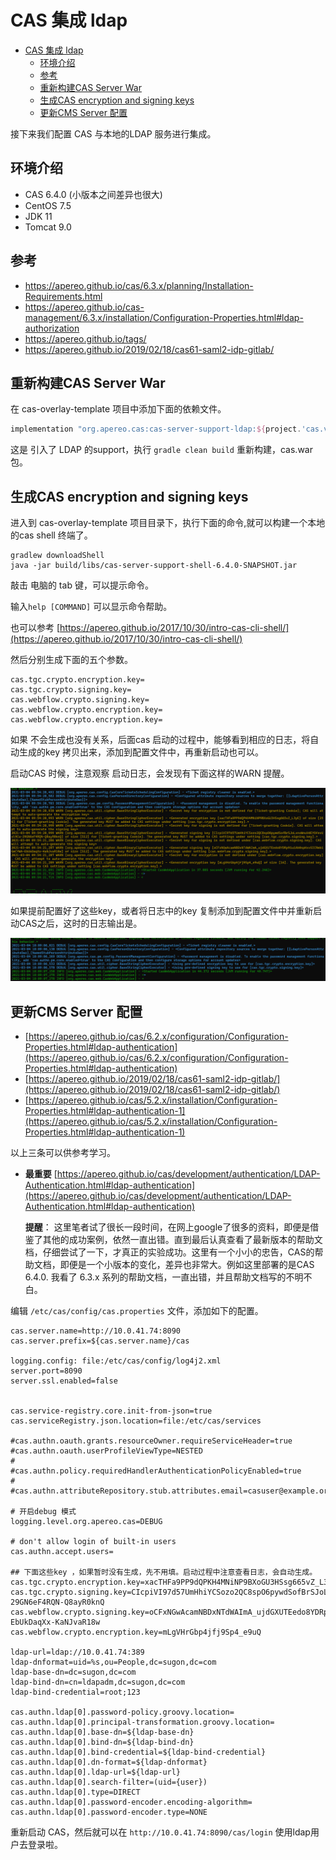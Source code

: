 # CAS 集成 ldap

<!-- TOC -->

- [CAS 集成 ldap](#cas-集成-ldap)
  - [环境介绍](#环境介绍)
  - [参考](#参考)
  - [重新构建CAS Server War](#重新构建cas-server-war)
  - [生成CAS encryption and signing keys](#生成cas-encryption-and-signing-keys)
  - [更新CMS Server 配置](#更新cms-server-配置)

<!-- /TOC -->

接下来我们配置 CAS 与本地的LDAP 服务进行集成。

## 环境介绍

- CAS 6.4.0 (小版本之间差异也很大)
- CentOS 7.5
- JDK 11
- Tomcat 9.0

## 参考


- https://apereo.github.io/cas/6.3.x/planning/Installation-Requirements.html
- https://apereo.github.io/cas-management/6.3.x/installation/Configuration-Properties.html#ldap-authorization
- https://apereo.github.io/tags/
- https://apereo.github.io/2019/02/18/cas61-saml2-idp-gitlab/


## 重新构建CAS Server War

在 cas-overlay-template 项目中添加下面的依赖文件。

```gradle
implementation "org.apereo.cas:cas-server-support-ldap:${project.'cas.version'}"
```
这是 引入了  LDAP 的support，执行 `gradle clean build` 重新构建，cas.war 包。



## 生成CAS encryption and signing keys

进入到 cas-overlay-template 项目目录下，执行下面的命令,就可以构建一个本地的cas shell 终端了。

```shell
gradlew downloadShell
java -jar build/libs/cas-server-support-shell-6.4.0-SNAPSHOT.jar
```
敲击 电脑的 tab 键，可以提示命令。

输入`help [COMMAND]` 可以显示命令帮助。

也可以参考 [https://apereo.github.io/2017/10/30/intro-cas-cli-shell/](https://apereo.github.io/2017/10/30/intro-cas-cli-shell/)

然后分别生成下面的五个参数。

```shell
cas.tgc.crypto.encryption.key=
cas.tgc.crypto.signing.key=
cas.webflow.crypto.signing.key=
cas.webflow.crypto.encryption.key=
cas.webflow.crypto.encryption.key=
```

如果 不会生成也没有关系，后面cas 启动的过程中，能够看到相应的日志，将自动生成的key 拷贝出来，添加到配置文件中，再重新启动也可以。

启动CAS 时候，注意观察 启动日志，会发现有下面这样的WARN 提醒。

![签名信息提醒](images/cas4.png)

如果提前配置好了这些key，或者将日志中的key 复制添加到配置文件中并重新启动CAS之后，这时的日志输出是。

![正确配置key的日志输出](images/cas5.png)

## 更新CMS Server 配置

- [https://apereo.github.io/cas/6.2.x/configuration/Configuration-Properties.html#ldap-authentication](https://apereo.github.io/cas/6.2.x/configuration/Configuration-Properties.html#ldap-authentication)
- [https://apereo.github.io/2019/02/18/cas61-saml2-idp-gitlab/](https://apereo.github.io/2019/02/18/cas61-saml2-idp-gitlab/)
- [https://apereo.github.io/cas/5.2.x/installation/Configuration-Properties.html#ldap-authentication-1](https://apereo.github.io/cas/5.2.x/installation/Configuration-Properties.html#ldap-authentication-1)

以上三条可以供参考学习。

- **最重要** [https://apereo.github.io/cas/development/authentication/LDAP-Authentication.html#ldap-authentication](https://apereo.github.io/cas/development/authentication/LDAP-Authentication.html#ldap-authentication)

    **提醒**： 这里笔者试了很长一段时间，在网上google了很多的资料，即便是借鉴了其他的成功案例，依然一直出错。直到最后认真查看了最新版本的帮助文档，仔细尝试了一下，才真正的实验成功。这里有一个小小的忠告，CAS的帮助文档，即便是一个小版本的变化，差异也非常大。例如这里部署的是CAS 6.4.0. 我看了 6.3.x 系列的帮助文档，一直出错，并且帮助文档写的不明不白。

编辑 `/etc/cas/config/cas.properties` 文件，添加如下的配置。

```properties
cas.server.name=http://10.0.41.74:8090
cas.server.prefix=${cas.server.name}/cas

logging.config: file:/etc/cas/config/log4j2.xml
server.port=8090
server.ssl.enabled=false


cas.service-registry.core.init-from-json=true
cas.serviceRegistry.json.location=file:/etc/cas/services

#cas.authn.oauth.grants.resourceOwner.requireServiceHeader=true
#cas.authn.oauth.userProfileViewType=NESTED
#
#cas.authn.policy.requiredHandlerAuthenticationPolicyEnabled=true
#
#cas.authn.attributeRepository.stub.attributes.email=casuser@example.org

# 开启debug 模式
logging.level.org.apereo.cas=DEBUG

# don't allow login of built-in users
cas.authn.accept.users=

## 下面这些key ，如果暂时没有生成，先不用填。启动过程中注意查看日志，会自动生成。
cas.tgc.crypto.encryption.key=xacTHFa9PP9dQPKH4MNiNP9BXoGU3HSsg665vZ_L3yE
cas.tgc.crypto.signing.key=CIcpiVI97d57UmHhiYCSozo2QC8spO6pywdSofBrSJoLxnxWnuVdEYOfevUol9Cu-29GN6eF4RQN-Q8ayR0knQ
cas.webflow.crypto.signing.key=oCFxNGwAcamNBDxNTdWAImA_ujdGXUTEedo8YDRp9iuiAb0spKxvSICRmbiGmCYWA-EbUkDaqXx-KaNJvaR18w
cas.webflow.crypto.encryption.key=mLgVHrGbp4jfj9Sp4_e9uQ

ldap-url=ldap://10.0.41.74:389
ldap-dnformat=uid=%s,ou=People,dc=sugon,dc=com
ldap-base-dn=dc=sugon,dc=com
ldap-bind-dn=cn=ldapadm,dc=sugon,dc=com
ldap-bind-credential=root;123

cas.authn.ldap[0].password-policy.groovy.location=
cas.authn.ldap[0].principal-transformation.groovy.location=
cas.authn.ldap[0].base-dn=${ldap-base-dn}
cas.authn.ldap[0].bind-dn=${ldap-bind-dn}
cas.authn.ldap[0].bind-credential=${ldap-bind-credential}
cas.authn.ldap[0].dn-format=${ldap-dnformat}
cas.authn.ldap[0].ldap-url=${ldap-url}
cas.authn.ldap[0].search-filter=(uid={user})
cas.authn.ldap[0].type=DIRECT
cas.authn.ldap[0].password-encoder.encoding-algorithm=
cas.authn.ldap[0].password-encoder.type=NONE

```

重新启动 CAS，然后就可以在 `http://10.0.41.74:8090/cas/login` 使用ldap用户去登录啦。


<!-- --------------------------------------------------------------------------------------------------------
下面的这部分内容不一定正确暂时先注销掉
--------------------------------------------------------------------------------------------------------


## CAS Management 参考

- [https://jasigcas.readthedocs.io/en/latest/cas-server-documentation/installation/LDAP-Service-Management.html](https://jasigcas.readthedocs.io/en/latest/cas-server-documentation/installation/LDAP-Service-Management.html)
- [https://apereo.github.io/cas-management/6.3.x/installation/Installing-ServicesMgmt-Webapp.html](https://apereo.github.io/cas-management/6.3.x/installation/Installing-ServicesMgmt-Webapp.html)
  



## 重新build CAS Management war



在gradle.properties 文件中添加下面一行。

```properties
cas.version=6.4.0
```

这里的版本之所以是6.4.0,是需要与我们之前部署的CAS 保持版本一致。

在 `cas-management-overlay` 项目中，添加下面的依赖。其他配置，与之前介绍的内容保持一致。

```gradle
dependencies {
    // Other CAS Management dependencies/modules may be listed here...
    compile "org.apereo.cas:cas-management-webapp-support-ldap:${project.'cas.version'}"
}
```

重新执行 `./build.sh package` 命令，构建 cas-management.war

## 更新CAS Management 配置


编辑 `/etc/cas/config/cas-management.properties` 文件，添加如下的配置。

```properties


ldap-url=ldap://10.0.41.74:389
ldap-dnformat=uid=%s,ou=People,dc=sugon,dc=com
ldap-base-dn=dc=sugon,dc=com
ldap-bind-dn=cn=ldapadm,dc=sugon,dc=com
ldap-bind-credential=root;123



mgmt.ldap.ldap-url = ${ldap-url}
mgmt.ldap.bind-dn = ${ldap-bind-dn}
mgmt.ldap.bind-credential =${ldap-bind-credential}
# mgmt.ldap.use-ssl = false

# mgmt.ldap.trust-certificates =
# mgmt.ldap.keystore = 
# mgmt.ldap.keystore-password =
# mgmt.ldap.keystore-type = 

# mgmt.ldap.min-pool-size = 3
mgmt.ldap.max-pool-size = 20
# mgmt.ldap.pool-passivator = BIND
# mgmt.ldap.validate-on-checkout = true
# mgmt.ldap.validate-periodically = true 
# mgmt.ldap.validate-timeout = PT5S
# mgmt.ldap.validate-period = PT5M 

# mgmt.ldap.fail-fast = true
# mgmt.ldap.idle-time = PT10M
# mgmt.ldap.prune-period = PT2H
# mgmt.ldap.block-wait-time = PT3S
# mgmt.ldap.connection-strategy =
# mgmt.ldap.use-start-tls = 
# mgmt.ldap.connect-timeout = PT5S
# mgmt.ldap.response-timeout = PT5S
# mgmt.ldap.provider-class = 
# mgmt.ldap.allow-multiple-dns = false
# mgmt.ldap.sasl-realm = 
# mgmt.ldap.sasl-mechanism = 
# mgmt.ldap.sasl-authorization-id = 
# mgmt.ldap.sasl-security-strength = 
# mgmt.ldap.sasl-mutual-auth = 
# mgmt.ldap.sasl-quality-of-protection = 


# mgmt.ldap.ldap-authz.role-attribute = uugid
# mgmt.ldap.ldap-authz.role-prefix = ROLE_
# mgmt.ldap.ldap-authz.allow-multiple-results =
# mgmt.ldap.ldap-authz.group-attribute =
# mgmt.ldap.ldap-authz.group-prefix =
# mgmt.ldap.ldap-authz.group-filter =
# mgmt.ldap.ldap-authz.group-base-dn =
mgmt.ldap.ldap-authz.base-dn = ${ldap-base-dn}
mgmt.ldap.ldap-authz.search-filter = (uid={user})

```
 -->
